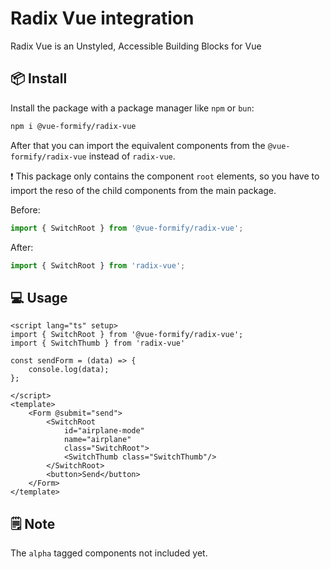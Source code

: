 # Radix Vue integration
Radix Vue is an Unstyled, Accessible Building Blocks for Vue 

## 📦 Install
Install the package with a package manager like `npm` or `bun`:
```bash
npm i @vue-formify/radix-vue
```
After that you can import the equivalent components from the `@vue-formify/radix-vue` instead of `radix-vue`.

❗️ This package only contains the component `root` elements, so you have to import the reso of the child components from the main package.

Before:
```ts
import { SwitchRoot } from '@vue-formify/radix-vue';
```
After:
```ts
import { SwitchRoot } from 'radix-vue';
```

## 💻 Usage
```vue
<script lang="ts" setup>
import { SwitchRoot } from '@vue-formify/radix-vue';
import { SwitchThumb } from 'radix-vue'

const sendForm = (data) => {
	console.log(data);
};

</script>
<template>
	<Form @submit="send">
		<SwitchRoot
			id="airplane-mode"
			name="airplane"
			class="SwitchRoot">
			<SwitchThumb class="SwitchThumb"/>
		</SwitchRoot>
		<button>Send</button>
	</Form>
</template>
```
## 🗒️ Note
The `alpha` tagged components not included yet.
